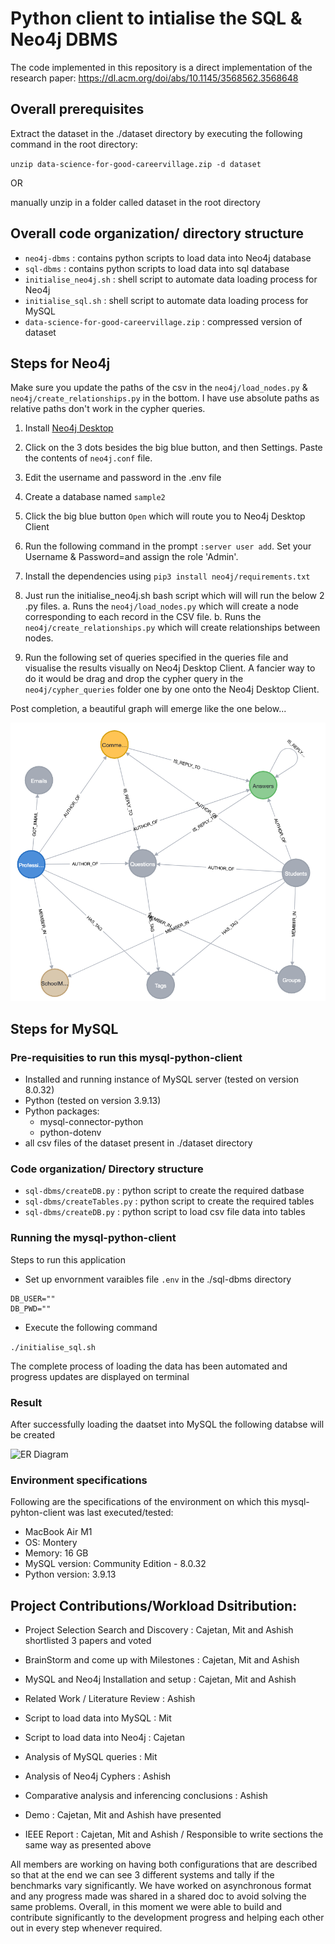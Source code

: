 # Python client to intialise the SQL & Neo4j DBMS

The code implemented in this repository is a direct implementation of the research paper: https://dl.acm.org/doi/abs/10.1145/3568562.3568648

## Overall prerequisites
Extract the dataset in the ./dataset directory by executing the following command in the root directory:

`unzip data-science-for-good-careervillage.zip -d dataset`

OR 

manually unzip in a folder called dataset in the root directory

## Overall code organization/ directory structure
- `neo4j-dbms` : contains python scripts to load data into Neo4j database
- `sql-dbms` : contains python scripts to load data into sql database
- `initialise_neo4j.sh` : shell script to automate data loading process for Neo4j
- `initialise_sql.sh` : shell script to automate data loading process for MySQL
- `data-science-for-good-careervillage.zip` : compressed version of dataset

## Steps for Neo4j


Make sure you update the paths of the csv in the `neo4j/load_nodes.py` & `neo4j/create_relationships.py` in the bottom. I have use absolute paths as relative paths don't work in the cypher queries. 


1. Install [Neo4j Desktop](https://neo4j.com/download/)
2. Click on the 3 dots besides the big blue button, and then Settings. Paste the contents of `neo4j.conf` file.
3. Edit the username and password in the .env file
4. Create a database named `sample2`
5. Click the big blue button `Open` which will route you to Neo4j Desktop Client
6. Run the following command in the prompt `:server user add`. Set your Username & Password=and assign the role 'Admin'.
7. Install the dependencies using `pip3 install neo4j/requirements.txt`
8. Just run the initialise_neo4j.sh bash script which will will run the below 2 .py files. 
    a. Runs the `neo4j/load_nodes.py` which will create a node corresponding to each record in the CSV file.
    b. Runs the `neo4j/create_relationships.py` which will create relationships between nodes.

9. Run the following set of queries specified in the queries file and visualise the results visually on Neo4j Desktop Client. 
A fancier way to do it would be drag and drop the cypher query in the `neo4j/cypher_queries` folder one by one onto the Neo4j Desktop Client.

Post completion, a beautiful graph will emerge like the one below...

![image](./neo4j-dbms/images/schema.png)

## Steps for MySQL

### Pre-requisities to run this mysql-python-client
- Installed and running instance of MySQL server (tested on version 8.0.32)
- Python (tested on version 3.9.13)
- Python packages:
    - mysql-connector-python
    - python-dotenv
- all csv files of the dataset present in ./dataset directory

### Code organization/ Directory structure
- `sql-dbms/createDB.py` : python script to create the required datbase
- `sql-dbms/createTables.py` : python script to create the required tables
- `sql-dbms/createDB.py` : python script to load csv file data into tables

### Running the mysql-python-client
Steps to run this application
- Set up envornment varaibles file `.env` in the ./sql-dbms directory
```
DB_USER=""
DB_PWD=""
```
- Execute the following command

`./initialise_sql.sh`

The complete process of loading the data has been automated and progress updates are displayed on terminal

### Result
After successfully loading the daatset into MySQL the following databse will be created

![ER Diagram](https://user-images.githubusercontent.com/26086412/237060808-940d1ae2-9532-49a2-9b0b-73f8fc7d3a9e.png)

### Environment specifications
Following are the specifications of the environment on which this mysql-pyhton-client  was last executed/tested: 
- MacBook Air M1
- OS: Montery
- Memory: 16 GB
- MySQL version: Community Edition - 8.0.32
- Python version: 3.9.13

## Project Contributions/Workload Dsitribution: 

- Project Selection Search and Discovery : Cajetan, Mit and Ashish shortlisted 3 papers and voted 
- BrainStorm and come up with Milestones :  Cajetan, Mit and Ashish 
- MySQL and Neo4j Installation and setup :  Cajetan, Mit and Ashish 
- Related Work / Literature Review : Ashish 
- Script to load data into MySQL : Mit 
- Script to load data into Neo4j : Cajetan
- Analysis of MySQL queries : Mit
- Analysis of Neo4j Cyphers : Ashish 
- Comparative analysis and inferencing conclusions : Ashish

- Demo : Cajetan, Mit and Ashish have presented
- IEEE Report :  Cajetan, Mit and Ashish / Responsible to write sections the same way as presented above

All members are working on having both configurations that are described  so that at the end we can see
3 different systems and tally if the benchmarks vary significantly. We have worked on asynchronous format
and any progress made was shared in a shared doc to avoid solving the same problems. Overall, in this
moment we were able to build and contribute significantly to the development progress and helping each other out in every step whenever required.



